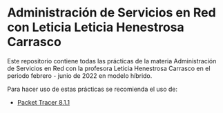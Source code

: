 # Administración de Servicios en Red con Leticia Leticia Henestrosa Carrasco

Este repositorio contiene todas las prácticas de la materia Administración de Servicios en Red con la profesora Leticia Henestrosa Carrasco en el periodo febrero - junio de 2022 en modelo híbrido.

Para hacer uso de estas prácticas se recomienda el uso de:
* [Packet Tracer 8.1.1](https://www.packettracernetwork.com/download/download-packet-tracer.html)